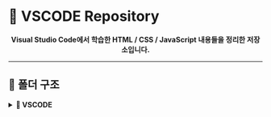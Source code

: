 # 📂 VSCODE Repository

<div align="center"><strong>Visual Studio Code에서 학습한 HTML / CSS / JavaScript 내용들을 정리한 저장소입니다.</strong></div>

---

## 📁 폴더 구조

<details>
  <summary><strong>📁 VSCODE</strong></summary>

  <details>
    <summary><strong>📁 <a href="https://github.com/HTH-0/VSCODE/tree/main/SRC/01HTML">01HTML</a></strong></summary>
    <ul>
      <li>HTML 기본 구조 및 태그 학습</li>
    </ul>
  </details>

  <details>
    <summary><strong>📁 <a href="https://github.com/HTH-0/VSCODE/tree/main/SRC/02CSS">02CSS</a></strong></summary>
    <ul>
      <li><a href="https://github.com/HTH-0/VSCODE/tree/main/SRC/02CSS/01Basic">01Basic</a> - CSS 기본 문법</li>
      <li><a href="https://github.com/HTH-0/VSCODE/tree/main/SRC/02CSS/02Box">02Box</a> - 박스모델 이해</li>
      <li><a href="https://github.com/HTH-0/VSCODE/tree/main/SRC/02CSS/03SELECTOR">03SELECTOR</a> - 선택자 사용법</li>
      <li><a href="https://github.com/HTH-0/VSCODE/tree/main/SRC/02CSS/04POSITION">04POSITION</a> - position 속성 학습</li>
      <li><a href="https://github.com/HTH-0/VSCODE/tree/main/SRC/02CSS/05LAYOUT">05LAYOUT</a> - 레이아웃 구성 방법</li>
      <li><a href="https://github.com/HTH-0/VSCODE/tree/main/SRC/02CSS/06ANIMATION">06ANIMATION</a> - 애니메이션 효과</li>
      <li><a href="https://github.com/HTH-0/VSCODE/tree/main/SRC/02CSS/07MQ">07MQ</a> - 미디어쿼리</li>
    </ul>
  </details>

  <details>
    <summary><strong>📁 <a href="https://github.com/HTH-0/VSCODE/tree/main/SRC/03JAVASCRIPT">03JAVASCRIPT</a></strong></summary>
    <ul>
      <li><a href="https://github.com/HTH-0/VSCODE/tree/main/SRC/03JAVASCRIPT/01basic">01basic</a> - 자바스크립트 기본 구조</li>
      <li><a href="https://github.com/HTH-0/VSCODE/tree/main/SRC/03JAVASCRIPT/02TYPE">02TYPE</a> - 자료형</li>
      <li><a href="https://github.com/HTH-0/VSCODE/tree/main/SRC/03JAVASCRIPT/03연산자">03연산자</a> - 산술, 비교, 논리 연산자</li>
      <li><a href="https://github.com/HTH-0/VSCODE/tree/main/SRC/03JAVASCRIPT/04흐름제어문">04흐름제어문</a> - 조건문, 반복문</li>
      <li><a href="https://github.com/HTH-0/VSCODE/tree/main/SRC/03JAVASCRIPT/05함수">05함수</a> - 함수 선언 및 호출</li>
      <li><a href="https://github.com/HTH-0/VSCODE/tree/main/SRC/03JAVASCRIPT/06이벤트">06이벤트</a> - 이벤트 처리</li>
    </ul>
  </details>

  <details>
    <summary><strong>📁 <a href="https://github.com/HTH-0/VSCODE/tree/main/SRC/Practice">Practice</a></strong></summary>
    <ul>
      <li>실습 및 복습 예제 정리</li>
    </ul>
  </details>

</details>
